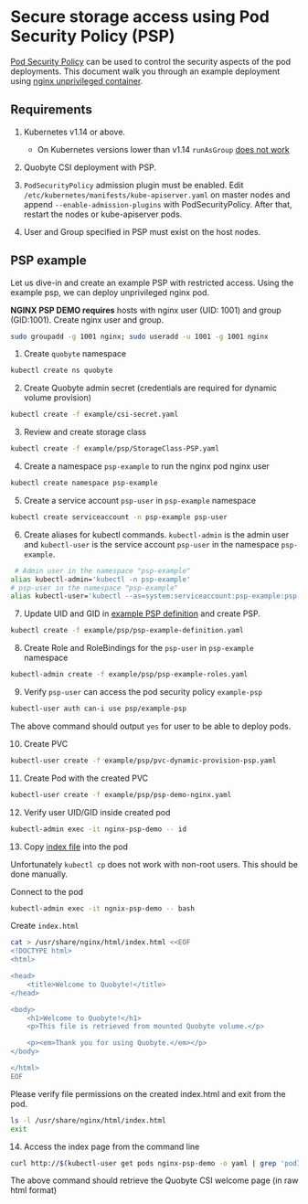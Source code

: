 # Secure storage access using Pod Security Policy (PSP)

[Pod Security Policy](https://kubernetes.io/docs/concepts/policy/pod-security-policy/)
 can be used to control the security aspects of the pod deployments. This document
 walk you through an example deployment using
 [nginx unprivileged container](https://github.com/nginxinc/docker-nginx-unprivileged).

## Requirements

1. Kubernetes v1.14 or above.

   * On Kubernetes versions lower than v1.14 `runAsGroup` [does not work](https://github.com/kubernetes/enhancements/issues/213)

2. Quobyte CSI deployment with PSP.

3. `PodSecurityPolicy` admission plugin must be enabled.
 Edit `/etc/kubernetes/manifests/kube-apiserver.yaml` on master nodes and append `--enable-admission-plugins`
 with PodSecurityPolicy. After that, restart the nodes or kube-apiserver pods.

4. User and Group specified in PSP must exist on the host nodes.

## PSP example

Let us dive-in and create an example PSP with restricted access. Using the example psp, we can
 deploy unprivileged nginx pod.

**NGINX PSP DEMO requires** hosts with nginx user (UID: 1001) and group (GID:1001).
 Create nginx user and group.

```bash
sudo groupadd -g 1001 nginx; sudo useradd -u 1001 -g 1001 nginx
```  

1. Create `quobyte` namespace

```bash
kubectl create ns quobyte
```

2. Create Quobyte admin secret (credentials are required for dynamic volume provision)

```bash
kubectl create -f example/csi-secret.yaml
```

3. Review and create storage class

```bash
kubectl create -f example/psp/StorageClass-PSP.yaml
```

4. Create a namespace `psp-example` to run the nginx pod nginx user

```bash
kubectl create namespace psp-example
```

5. Create a service account `psp-user` in `psp-example` namespace

```bash
kubectl create serviceaccount -n psp-example psp-user
```

6. Create aliases for kubectl commands. `kubectl-admin` is the admin user and
 `kubectl-user` is the service account `psp-user` in the namespace `psp-example`.

```bash
 # Admin user in the namespace "psp-example"
alias kubectl-admin='kubectl -n psp-example'
# psp-user in the namespace "psp-example"
alias kubectl-user='kubectl --as=system:serviceaccount:psp-example:psp-user -n psp-example'
```

7. Update UID and GID in [example PSP definition](example/psp/psp-example-definition.yaml) and create
 PSP.

 ```bash
 kubectl create -f example/psp/psp-example-definition.yaml
 ```

8. Create Role and RoleBindings for the `psp-user` in `psp-example` namespace

```bash
kubectl-admin create -f example/psp/psp-example-roles.yaml
```

9. Verify `psp-user` can access the pod security policy `example-psp`

```bash
kubectl-user auth can-i use psp/example-psp
```

The above command should output `yes` for user to be able to deploy pods.

10. Create PVC

```bash
kubectl-user create -f example/psp/pvc-dynamic-provision-psp.yaml
```

11. Create Pod with the created PVC

```bash
kubectl-user create -f example/psp/psp-demo-nginx.yaml
```

12. Verify user UID/GID inside created pod

```bash
kubectl-admin exec -it nginx-psp-demo -- id
```

13. Copy [index file](example/index.html) into the pod

Unfortunately `kubectl cp` does not work with non-root users. This should be done manually.

Connect to the pod

```bash
kubectl-admin exec -it ngnix-psp-demo -- bash
```

Create `index.html`
```bash
cat > /usr/share/nginx/html/index.html <<EOF
<!DOCTYPE html>
<html>

<head>
    <title>Welcome to Quobyte!</title>
</head>

<body>
    <h1>Welcome to Quobyte!</h1>
    <p>This file is retrieved from mounted Quobyte volume.</p>

    <p><em>Thank you for using Quobyte.</em></p>
</body>

</html>
EOF

```

Please verify file permissions on the created index.html and exit from the pod.

```bash
ls -l /usr/share/nginx/html/index.html
exit
```

14. Access the index page from the command line

```bash
curl http://$(kubectl-user get pods nginx-psp-demo -o yaml | grep 'podIP:' | awk '{print $2}'):8080
```

The above command should retrieve the Quobyte CSI welcome page (in raw html format)